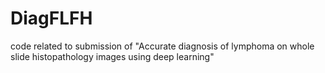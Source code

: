 # DiagFLFH
code related to submission of "Accurate diagnosis of lymphoma on whole slide histopathology images using deep learning"
